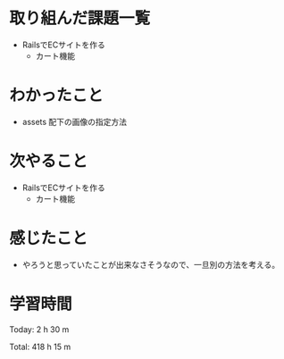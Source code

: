 # 取り組んだ課題一覧
- RailsでECサイトを作る
  - カート機能

# わかったこと
- assets 配下の画像の指定方法

# 次やること
- RailsでECサイトを作る
  - カート機能

# 感じたこと
- やろうと思っていたことが出来なさそうなので、一旦別の方法を考える。

# 学習時間
Today: 2 h 30 m

Total: 418 h 15 m
